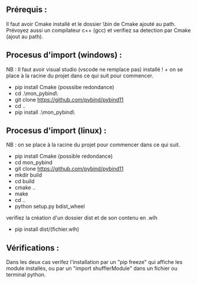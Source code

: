 Prérequis :
-
Il faut avoir Cmake installé et le dossier \bin de Cmake ajouté au path. 
Prévoyez aussi un compilateur c++ (gcc) et verifiez sa detection par Cmake (ajout au path).

Procesus d'import (windows) : 
-
NB : Il faut avoir visual studio (vscode ne remplace pas) installé ! + on se place à la racine du projet dans ce qui suit pour commencer.

- pip install Cmake (posssibe redondance)
- cd .\mon_pybind\
- git clone https://github.com/pybind/pybind11
- cd ..
- pip install .\mon_pybind\


Procesus d'import (linux) :
-
NB : on se place à la racine du projet pour commencer dans ce qui suit.

- pip install Cmake (possible redondance)
- cd mon_pybind
- git clone https://github.com/pybind/pybind11
- mkdir build
- cd build
- cmake ..
- make
- cd ..
- python setup.py bdist_wheel

verifiez la création d'un dossier dist et de son contenu en .wlh

- pip install dist/(fichier.wlh)

Vérifications :
-
Dans les deux cas verifez l'installation par un "pip freeze" qui affiche les module installés, ou par un "import shufflerModule" dans un fichier ou terminal python.